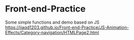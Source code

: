 # Front-end-Practice
Some simple functions and demo based on JS
https://jiaqd1203.github.io/Front-end-Practice/JS-Animation-Effects/Category-navigation/HTMLPage2.html
